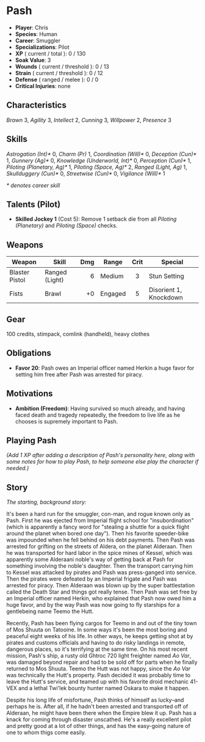 # Pash
- **Player**: Chris
- **Species**: Human
- **Career**: Smuggler
- **Specializations**: Pilot
- **XP** ( current / total ): 0 / 130
- **Soak Value**: 3
- **Wounds** ( current / threshold ): 0 / 13
- **Strain** ( current / threshold ): 0 / 12
- **Defense** ( ranged / melee ): 0 / 0
- **Critical Injuries**: none

## Characteristics
_Brawn_ 3,
_Agility_ 3,
_Intellect_ 2,
_Cunning_ 3,
_Willpower_ 2,
_Presence_ 3

## Skills
_Astrogation (Int)*_ 0,
_Charm (Pr)_ 1,
_Coordination (Will)*_ 0,
_Deception (Cun)*_ 1,
_Gunnery (Ag)*_ 0,
_Knowledge (Underworld, Int)*_ 0,
_Perception (Cun)*_ 1,
_Piloting (Planetary, Ag)*_ 1,
_Piloting (Space, Ag)*_ 2,
_Ranged (Light, Ag)_ 1,
_Skullduggery (Cun)*_ 0,
_Streetwise (Cun)*_ 0,
_Vigilance (Will)*_ 1

_* denotes career skill_

## Talents (Pilot)
- **Skilled Jockey 1** (Cost 5): Remove 1 setback die from all _Piloting (Planetary)_ and _Piloting (Space)_ checks.

## Weapons
| Weapon         | Skill          | Dmg | Range   | Crit | Special                |
| -------------- | -------------- | --: | ------- | :--: | ---------------------- |
| Blaster Pistol | Ranged (Light) |   6 | Medium  | 3    | Stun Setting           |
| Fists          | Brawl          |  +0 | Engaged | 5    | Disorient 1, Knockdown |

## Gear
100 credits, stimpack, comlink (handheld), heavy clothes

## Obligations
- **Favor 20**: Pash owes an Imperial officer named Herkin a huge favor for setting him free after Pash was arrested for piracy.

## Motivations
- **Ambition (Freedom)**: Having survived so much already, and having faced death and tragedy repeatedly, the freedom to live life as he chooses is supremely important to Pash.

## Playing Pash

_(Add 1 XP after adding a description of Pash's personality here, along with some notes for how to play Pash, to help someone else play the character if needed.)_

## Story

_The starting, background story:_

It's been a hard run for the smuggler, con-man, and rogue known only as Pash. First he was ejected from Imperial flight school for "insubordination" (which is apparently a fancy word for "stealing a shuttle for a quick flight around the planet when bored one day"). Then his favorite speeder-bike was impounded when he fell behind on his debt payments. Then Pash was arrested for grifting on the streets of Aldera, on the planet Alderaan. Then he was transported for hard labor in the spice mines of Kessel, which was apparently some Alderaani noble's way of getting back at Pash for something involving the noble's daughter. Then the transport carrying him to Kessel was attacked by pirates and Pash was press-ganged into service. Then the pirates were defeated by an Imperial frigate and Pash was arrested for piracy. Then Alderaan was blown up by the super battlestation called the Death Star and things got really tense. Then Pash was set free by an Imperial officer named Herkin, who explained that Pash now owed him a huge favor, and by the way Pash was now going to fly starships for a gentlebeing name Teemo the Hutt.

Recently, Pash has been flying cargos for Teemo in and out of the tiny town of Mos Shuuta on Tatooine. In some ways it's been the most boring and peaceful eight weeks of his life. In other ways, he keeps getting shot at by pirates and customs officials and having to do risky landings in remote, dangerous places, so it's terrifying at the same time. On his most recent mission, Pash's ship, a rusty old Ghtroc 720 light freighter named _Ao Var_, was damaged beyond repair and had to be sold off for parts when he finally returned to Mos Shuuta. Teemo the Hutt was not happy, since the _Ao Var_ was technically the Hutt's property. Pash decided it was probably time to leave the Hutt's service, and teamed up with his favorite droid mechanic 41-VEX and a lethal Twi'lek bounty hunter named Oskara to make it happen.

Despite his long life of misfortune, Pash thinks of himself as lucky–and perhaps he is. After all, if he hadn't been arrested and transported off of Alderaan, he might have been there when the Empire blew it up. Pash has a knack for coming through disaster unscathed. He's a really excellent pilot and pretty good at a lot of other things, and has the easy-going nature of one to whom thigs come easily.
